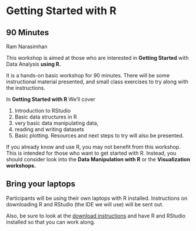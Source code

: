 Getting Started with R
========

90 Minutes
-----

Ram Narasimhan

This workshop is aimed at those who are interested in **Getting Started** with Data Analysis **using R.**

It is a hands-on basic workshop for 90 minutes. There will be some instructional material presented, and small class exercises to try along with the instructions.

In **Getting Started with R** We’ll cover 

1. Introduction to RStudio
2. Basic data structures in R
3. very basic data manipulating data, 
4. reading and writing datasets 
5. Basic plotting. Resources and next steps to try will also be presented.

If you already know and use R, you may not benefit from this workshop. This is intended for those who want to get started with R. Instead, you should consider look into the **Data Manipulation with R** or the **Visualization workshops.**

Bring your laptops
-------------------
Participants will be using their own laptops with R installed. Instructions on downloading R and RStudio (the IDE we will use) will be sent out.

Also, be sure to look at the [download instructions](https://github.com/Ram-N/analysis-class/blob/master/downloadR.md) and have R and RStudio installed so that you can work along.